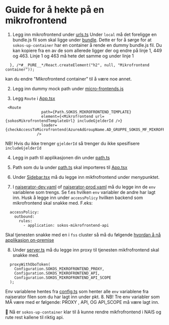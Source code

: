 # Guide for å hekte på en mikrofrontend

1. Legg inn mikrofrontend under [urls.ts](src/urls.tsx)
   Under `local` må det foreligge en bundle.js fil som skal ligge under [bundle](mock/bundle).
   Dette er for å sørge for at `sokos-up-container` har en container å rende en dummy bundle.js fil.
   Du kan kopiere fra en av de som allerede ligger der og endre på linje 1, 449 og 463. Linje 1 og 463 må hete det samme og under linje 1

```
  }, /*#__PURE__*/React.createElement("h2", null, "Mikrofrontend container"));
```

kan du endre "Mikrofrontend container" til å være noe annet.

2. Legg inn dummy mock path under [micro-frontends.js](mock/micro-frontends.js)

3. Legg `Route` i [App.tsx](../src/App.tsx)

```
 <Route
                path={Path.SOKOS_MIKROFRONTEND_TEMPLATE}
                element={<Mikrofrontend url={sokosMikrofrontendTemplateUrl} includeGjelderId />}
                loader={checkAccessToMicrofrontend(AzureAdGroupName.AD_GRUPPE_SOKOS_MF_MIKROFRONTEND_READ)}
              />
```

NB! Hvis du ikke trenger `gjelderId` så trenger du ikke spesifisere `includeGjelderId`

4. Legg in path til applikasjonen din under [path.ts](src/models/path.ts)

5. Path som du la under [path.ts](src/models/path.tsx) skal importeres til [App.tsx](src/App.tsx)

6. Under [Sidebar.tsx](src/components/sidebar/SideBar.tsx) må du legge inn mikfrofrontend under menypunktet.

7. I [naiserator-dev.yaml](../.nais/naiserator-dev.yaml) of [naiserator-prod.yaml](../.nais/naiserator-prod.yaml) må du legge inn de `env` variablene som trengs. Se f.es hvilken `env` variabler de andre har lagt inn. Husk å legge inn under `accessPolicy` hvilken backend som mikrofrontend skal snakke med. F.eks:

```
  accessPolicy:
    outbound:
      rules:
        - application: sokos-mikrofrontend-api
```

Skal tjenesten snakke med en i `fss` cluster så må du følgende [hvordan å nå applikasjon on-premise](https://docs.nais.io/clusters/migrating-to-gcp/#how-do-i-reach-an-application-found-on-premises-from-my-application-in-gcp)

8. Under [server.ts](../server/src/server.ts) må du legge inn proxy til tjenesten mikfrofrontend skal snakke med.

```
  proxyWithOboToken(
    Configuration.SOKOS_MIKROFRONTEND_PROXY,
    Configuration.SOKOS_MIKROFRONTEND_API,
    Configuration.SOKOS_MIKROFRONTEND_API_SCOPE
  );
```

Env variablene hentes fra [config.ts](server/src/config.ts) som henter alle `env` variablene fra naiserator filen som du har lagt inn under pkt. 8.
NB! Tre env variabler som MÅ være med er følgende: PROXY , API, OG API_SCOPE må være lagt inn.

🎉 Nå er `sokos-up-container` klar til å kunne rendre mikfrofrontend i NAIS og rute rest kallene til riktig api.
